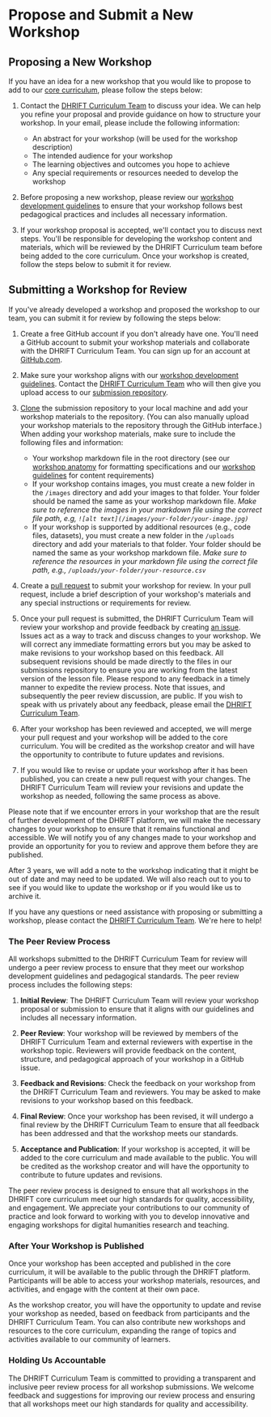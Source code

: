 # Propose and Submit a New Workshop

## Proposing a New Workshop

If you have an idea for a new workshop that you would like to propose to add to our [core curriculum](https://app.dhrift.org/workshops?instUser=dhri-curriculum&instRepo=dhrift-site-template&user=dhri-curriculum&repo=workshops), please follow the steps below:

1. Contact the [DHRIFT Curriculum Team](mailto:gc.digitalfellows@gmail.com) to discuss your idea. We can help you refine your proposal and provide guidance on how to structure your workshop. In your email, please include the following information:
   - An abstract for your workshop (will be used for the workshop description)
   - The intended audience for your workshop
   - The learning objectives and outcomes you hope to achieve
   - Any special requirements or resources needed to develop the workshop

2. Before proposing a new workshop, please review our [workshop development guidelines](https://dhrift.org/docs/workshop-guidelines) to ensure that your workshop follows best pedagogical practices and includes all necessary information.

3. If your workshop proposal is accepted, we'll contact you to discuss next steps. You'll be responsible for developing the workshop content and materials, which will be reviewed by the DHRIFT Curriculum team before being added to the core curriculum. Once your workshop is created, follow the steps below to submit it for review.

## Submitting a Workshop for Review

If you've already developed a workshop and proposed the workshop to our team, you can submit it for review by following the steps below:

1. Create a free GitHub account if you don't already have one. You'll need a GitHub account to submit your workshop materials and collaborate with the DHRIFT Curriculum Team. You can sign up for an account at [GitHub.com](https://github.com/join).

2. Make sure your workshop aligns with our [workshop development guidelines](https://dhrift.org/docs/workshop-guidelines).
Contact the [DHRIFT Curriculum Team](mailto:gc.digitalfellows@gmail.com) who will then give you upload access to our [submission repository](https://github.com/DHRI-Curriculum/DHRIFT-submissions).

3. [Clone](https://docs.github.com/en/repositories/creating-and-managing-repositories/cloning-a-repository) the submission repository to your local machine and add your workshop materials to the repository. (You can also manually upload your workshop materials to the repository through the GitHub interface.) When adding your workshop materials, make sure to include the following files and information:
   - Your workshop markdown file in the root directory (see our [workshop anatomy](https://dhri-curriculum.github.io/dhrift-docs/workshopanatomy/) for formatting specifications and our [workshop guidelines](https://dhri-curriculum.github.io/dhrift-docs/workshop-guidelines/) for content requirements)
   - If your workshop contains images, you must create a new folder in the `/images` directory and add your images to that folder. Your folder should be named the same as your workshop markdown file. _Make sure to reference the images in your  markdown file using the correct file path, e.g, `![alt text](/images/your-folder/your-image.jpg)`_
   - If your workshop is supported by additional resources (e.g., code files, datasets), you must create a new folder in the `/uploads` directory and add your materials to that folder.  Your folder should be named the same as your workshop markdown file. _Make sure to reference the resources in your markdown file using the correct file path, e.g., `/uploads/your-folder/your-resource.csv`_

4. Create a [pull request](https://docs.github.com/en/pull-requests/collaborating-with-pull-requests/proposing-changes-to-your-work-with-pull-requests/about-pull-requests) to submit your workshop for review. In your pull request, include a brief description of your workshop's materials and any special instructions or requirements for review.

5. Once your pull request is submitted, the DHRIFT Curriculum Team will review your workshop and provide feedback by creating [an issue](https://docs.github.com/en/issues/tracking-your-work-with-issues/about-issues). Issues act as a way to track and discuss changes to your workshop. We will correct any immediate formatting errors but you may be asked to make revisions to your workshop based on this feedback. All subsequent revisions should be made directly to the files in our submissions repository to ensure you are working from the latest version of the lesson file. Please respond to any feedback in a timely manner to expedite the review process. Note that issues, and subsequently the peer review discussion, are public. If you wish to speak with us privately about any feedback, please email the [DHRIFT Curriculum Team](mailto:gc.digitalfellows@gmail.com).

6. After your workshop has been reviewed and accepted, we will merge your pull request and your workshop will be added to the core curriculum. You will be credited as the workshop creator and will have the opportunity to contribute to future updates and revisions.

7. If you would like to revise or update your workshop after it has been published, you can create a new pull request with your changes. The DHRIFT Curriculum Team will review your revisions and update the workshop as needed, following the same process as above.

Please note that if we encounter errors in your workshop that are the result of further development of the DHRIFT platform, we will make the necessary changes to your workshop to ensure that it remains functional and accessible. We will notify you of any changes made to your workshop and provide an opportunity for you to review and approve them before they are published.

After 3 years, we will add a note to the workshop indicating that it might be out of date and may need to be updated. We will also reach out to you to see if you would like to update the workshop or if you would like us to archive it.

If you have any questions or need assistance with proposing or submitting a workshop, please contact the [DHRIFT Curriculum Team](mailto:gc.digitalfellows@gmail.com). We're here to help!

### The Peer Review Process

All workshops submitted to the DHRIFT Curriculum Team for review will undergo a peer review process to ensure that they meet our workshop development guidelines and pedagogical standards. The peer review process includes the following steps:

1. **Initial Review**: The DHRIFT Curriculum Team will review your workshop proposal or submission to ensure that it aligns with our guidelines and includes all necessary information.

2. **Peer Review**: Your workshop will be reviewed by members of the DHRIFT Curriculum Team and external reviewers with expertise in the workshop topic. Reviewers will provide feedback on the content, structure, and pedagogical approach of your workshop in a GitHub issue.

3. **Feedback and Revisions**: Check the feedback on your workshop from the DHRIFT Curriculum Team and reviewers. You may be asked to make revisions to your workshop based on this feedback.

4. **Final Review**: Once your workshop has been revised, it will undergo a final review by the DHRIFT Curriculum Team to ensure that all feedback has been addressed and that the workshop meets our standards.

5. **Acceptance and Publication**: If your workshop is accepted, it will be added to the core curriculum and made available to the public. You will be credited as the workshop creator and will have the opportunity to contribute to future updates and revisions.

The peer review process is designed to ensure that all workshops in the DHRIFT core curriculum meet our high standards for quality, accessibility, and engagement. We appreciate your contributions to our community of practice and look forward to working with you to develop innovative and engaging workshops for digital humanities research and teaching.

### After Your Workshop is Published

Once your workshop has been accepted and published in the core curriculum, it will be available to the public through the DHRIFT platform. Participants will be able to access your workshop materials, resources, and activities, and engage with the content at their own pace.

As the workshop creator, you will have the opportunity to update and revise your workshop as needed, based on feedback from participants and the DHRIFT Curriculum Team. You can also contribute new workshops and resources to the core curriculum, expanding the range of topics and activities available to our community of learners.

### Holding Us Accountable

The DHRIFT Curriculum Team is committed to providing a transparent and inclusive peer review process for all workshop submissions. We welcome feedback and suggestions for improving our review process and ensuring that all workshops meet our high standards for quality and accessibility.